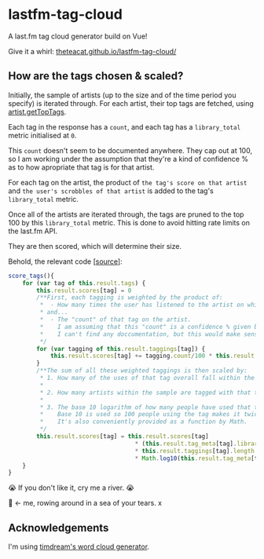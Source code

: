 # lastfm-tag-cloud
A last.fm tag cloud generator build on Vue!

Give it a whirl: [theteacat.github.io/lastfm-tag-cloud/](https://theteacat.github.io/lastfm-tag-cloud/)

## How are the tags chosen & scaled?

Initially, the sample of artists (up to the size and of the time period you specify) is iterated through. For each artist, their top tags are fetched, using [artist.getTopTags](https://www.last.fm/api/show/artist.getTopTags). 

Each tag in the response has a `count`, and each tag has a `library_total` metric initialised at `0`.

This `count` doesn't seem to be documented anywhere. They cap out at 100, so I am working under the assumption that they're a kind of confidence % as to how apropriate that tag is for that artist.

For each tag on the artist, the product of `the tag's score on that artist` and `the user's scrobbles of that artist` is added to the tag's `library_total` metric.

Once all of the artists are iterated through, the tags are pruned to the top 100 by this `library_total` metric. This is done to avoid hitting rate limits on the last.fm API.

They are then scored, which will determine their size.

Behold, the relevant code [[source](https://github.com/TheTeaCat/lastfm-tag-cloud/blob/master/src/assets/js/Generator.js)]:

```javascript
score_tags(){
    for (var tag of this.result.tags) {
        this.result.scores[tag] = 0
        /**First, each tagging is weighted by the product of:
         *  - How many times the user has listened to the artist on which the tag was used,
         * and...
         *  - The "count" of that tag on the artist.
         *    I am assuming that this "count" is a confidence % given by last.fm as to the accuracy of the tag on that artist.
         *    I can't find any doccumentation, but this would make sense, as they cap out at 100.
         */
        for (var tagging of this.result.taggings[tag]) {
            this.result.scores[tag] += tagging.count/100 * this.result.listens[tagging.artist]
        }
        /**The sum of all these weighted taggings is then scaled by:
         * 1. How many of the uses of that tag overall fall within the user's library sample (its "uniqueness" to the sample).
         * 
         * 2. How many artists within the sample are tagged with that tag (its "spread" over the sample).
         * 
         * 3. The base 10 logarithm of how many people have used that tag overall (its "reach"; see last.fm API docs).
         *    Base 10 is used so 100 people using the tag makes it twice as significant as 10 people using the tag; a nice balance.
         *    It's also conveniently provided as a function by Math.
         */
        this.result.scores[tag] = this.result.scores[tag] 
                                    * (this.result.tag_meta[tag].library_total / this.result.tag_meta[tag].total) 
                                    * this.result.taggings[tag].length * this.result.taggings[tag].length
                                    * Math.log10(this.result.tag_meta[tag].reach)
    }
}
```

:sob: If you don't like it, cry me a river. :sob:

:rowboat: <- me, rowing around in a sea of your tears. x

## Acknowledgements

I'm using [timdream's word cloud generator](https://github.com/timdream/wordcloud2.js/).
